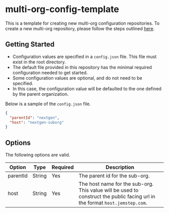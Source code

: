# multi-org-config-template

This is a template for creating new multi-org configuration repositories. To create a new multi-org repository, please follow the steps outlined [here](https://help.github.com/en/articles/creating-a-repository-from-a-template).

## Getting Started

- Configuration values are specified in a `config.json` file. This file must exist in the root directory.
- The default file provided in this repository has the minimal required configuration needed to get started.
- Some configuration values are optional, and do not need to be specified.
- In this case, the configuration value will be defaulted to the one defined by the parent organization.

Below is a sample of the `config.json` file.

```json
{
  "parentId": "nextgen",
  "host": "nextgen-suborg"
}
```

## Options

The following options are valid.

Option|Type|Required|Description
---|---|---|---
parentId|String|Yes|The parent id for the sub-org.
host|String|Yes|The host name for the sub-org. This value will be used to construct the public facing url in the format `host.jemstep.com`.
